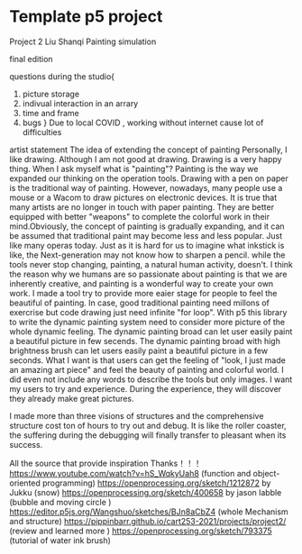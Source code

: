 # Template p5 project

Project 2
Liu Shanqi
Painting simulation  

final edition

questions during the studio{
  1. picture storage
  2. indivual interaction in an arrary
  3. time and frame
  4. bugs
}
Due to local COVID , working without internet cause lot of difficulties

artist statement
The idea of extending the concept of painting
Personally, I like drawing. Although I am not good at drawing. Drawing is a very happy thing. When I ask myself what is "painting"?  Painting is the way we expanded our thinking on the operation tools. Drawing with a pen on paper is the traditional way of painting. However, nowadays, many people use a mouse or a Wacom to draw pictures on electronic devices. It is true that many artists are no longer in touch with paper painting. They are better equipped with better "weapons" to complete the colorful work in their mind.Obviously, the concept of painting is gradually expanding, and it can be assumed that traditional paint may become less and less popular. Just like many operas today. Just as it is hard for us to imagine what inkstick is like, the Next-generation may not know how to sharpen a pencil.  while the tools never stop changing, painting, a natural human activity, doesn't. I think the reason why we humans are so passionate about painting is that we are inherently creative, and painting is a wonderful way to create your own work. I made a tool try to provide more eaier stage for people to feel the beautiful of painting. In case, good traditional painting need millons of exercrise but code drawing just need  infinite "for loop". With p5 this library to write the dynamic painting system need to consider more picture of the whole dynamic feeling. The dynamic painting broad can let user easily paint a beautiful picture in few secends. The dynamic painting broad with high brightness brush can let users easily paint a beautiful picture in a few seconds. What I want is that users can get the feeling of "look, I just made an amazing art piece" and feel the beauty of painting and colorful world. I did even not include any words to describe the tools but only images. I want my users to try and experience. During the experience, they will discover they already make great pictures.


I made more than three visions of structures and the comprehensive structure cost ton of hours to try out and debug. It is like the roller coaster, the suffering during the debugging will finally transfer to pleasant when its success.


All the source that provide inspiration  Thanks！！！
https://www.youtube.com/watch?v=hS_WqkyUah8  (function and object-oriented programming)
https://openprocessing.org/sketch/1212872 by Jukku (snow)
https://openprocessing.org/sketch/400658  by jason labble (bubble and moving circle )
https://editor.p5js.org/Wangshuo/sketches/BJn8aCbZ4 (whole  Mechanism and structure)
https://pippinbarr.github.io/cart253-2021/projects/project2/ (review and learned more )
https://openprocessing.org/sketch/793375 (tutorial of water ink brush)
